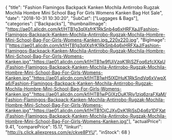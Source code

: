 {
	"title": "Fashion Flamingos Backpack Kanken Mochila Antirrobo Rugzak Mochila Hombre Mini School Bag For Girls Womens Kanken Bag Hot Sale",
	"date": "2018-10-31 10:30:20",
	"SubCat": ["Luggages & Bags"],
	"categories": ["Backpacks"],
	"thumbnailImage": "https://ae01.alicdn.com/kf/HTB1g3qIXsfrK1RkSnb4q6xHRFXaJ/Fashion-Flamingos-Backpack-Kanken-Mochila-Antirrobo-Rugzak-Mochila-Hombre-Mini-School-Bag-For-Girls-Womens-Kanken.jpg_220x220.jpg",
	"BigImage": ["https://ae01.alicdn.com/kf/HTB1g3qIXsfrK1RkSnb4q6xHRFXaJ/Fashion-Flamingos-Backpack-Kanken-Mochila-Antirrobo-Rugzak-Mochila-Hombre-Mini-School-Bag-For-Girls-Womens-Kanken.jpg","https://ae01.alicdn.com/kf/HTB1w9fUiVzqK1RjSZFoq6zfcXXaU/Fashion-Flamingos-Backpack-Kanken-Mochila-Antirrobo-Rugzak-Mochila-Hombre-Mini-School-Bag-For-Girls-Womens-Kanken.jpg","https://ae01.alicdn.com/kf/HTB1wH5IXDHuK1RkSndVq6xVwpXa6/Fashion-Flamingos-Backpack-Kanken-Mochila-Antirrobo-Rugzak-Mochila-Hombre-Mini-School-Bag-For-Girls-Womens-Kanken.jpg","https://ae01.alicdn.com/kf/HTB1wPGIXzDuK1Rjy1zjq6zraFXaM/Fashion-Flamingos-Backpack-Kanken-Mochila-Antirrobo-Rugzak-Mochila-Hombre-Mini-School-Bag-For-Girls-Womens-Kanken.jpg","https://ae01.alicdn.com/kf/HTB1OjCJXyDxK1RjSsD4q6z1DFXat/Fashion-Flamingos-Backpack-Kanken-Mochila-Antirrobo-Rugzak-Mochila-Hombre-Mini-School-Bag-For-Girls-Womens-Kanken.jpg"],
	"actualPrice": 9.41,
	"comparePrice": 15.17,
	"linkurl": "http://s.click.aliexpress.com/e/ckve8PYU",
	"inStock": 68
}
